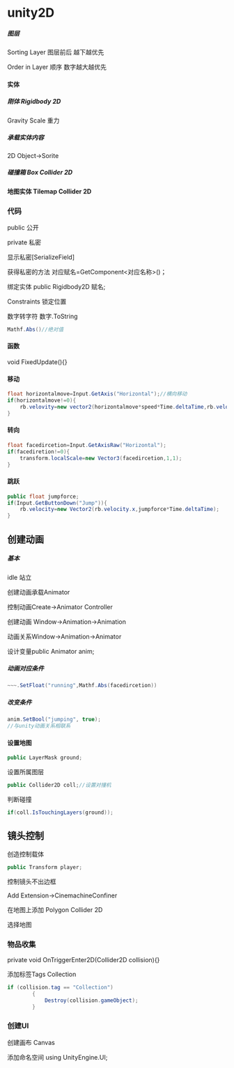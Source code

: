 # unity2D

##### 图层

Sorting Layer 图层前后 越下越优先

Order in Layer 顺序 数字越大越优先

#### 实体

##### 刚体 Rigidbody 2D

Gravity Scale 重力

##### 承载实体内容

2D Object→Sorite

##### 碰撞箱 Box Collider 2D



#### 地图实体 Tilemap Collider 2D



### 代码

public 公开

private 私密

显示私密[SerializeField]

获得私密的方法 对应赋名=GetComponent\<对应名称>()；

绑定实体 public Rigidbody2D 赋名;

Constraints 锁定位置

数字转字符 数字.ToString

```c#
Mathf.Abs()//绝对值
```



#### 函数

void FixedUpdate(){}

#### 移动

```c#
float horizontalmove=Input.GetAxis("Horizontal");//横向移动
if(horizontalmove!=0){
    rb.velovity=new vector2(horizontalmove*speed*Time.deltaTime,rb.velocityw.y);
}
```

#### 转向

```c#
float facedircetion=Input.GetAxisRaw("Horizontal");
if(facediretion!=0){
    transform.localScale=new Vector3(facedircetion,1,1);
}
```

#### 跳跃

```c#
public float jumpforce;
if(Input.GetButtonDown("Jump")){
    rb.velocity=new Vector2(rb.velocity.x,jumpforce*Time.deltaTime);
}
```





## 创建动画

##### 基本

idle 站立

创建动画承载Animator

控制动画Create→Animator Controller

创建动画 Window→Animation→Animation

动画关系Window→Animation→Animator

设计变量public Animator anim;

##### 动画对应条件

```c#
~~~.SetFloat("running",Mathf.Abs(facedircetion))
```

##### 改变条件

```c#
anim.SetBool("jumping", true);
//与unity动画关系相联系
```

#### 设置地图

```c#
public LayerMask ground;
```

设置所属图层

```c#
public Collider2D coll;//设置对撞机
```

判断碰撞

```c#
if(coll.IsTouchingLayers(ground));
```

## 镜头控制

创造控制载体

```c#
public Transform player;
```

控制镜头不出边框

Add Extension→CinemachineConfiner

在地图上添加 Polygon Collider 2D

选择地图

### 物品收集

private void OnTriggerEnter2D(Collider2D collision){}

添加标签Tags  Collection

```c#
if (collision.tag == "Collection") 
        {
            Destroy(collision.gameObject);
        }
```

### 创建UI

创建画布 Canvas

添加命名空间 using UnityEngine.UI;
